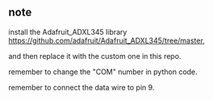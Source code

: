 ## note
install the Adafruit_ADXL345 library https://github.com/adafruit/Adafruit_ADXL345/tree/master,

and then replace it with the custom one in this repo.

remember to change the "COM" number in python code.

remember to connect the data wire to pin 9.